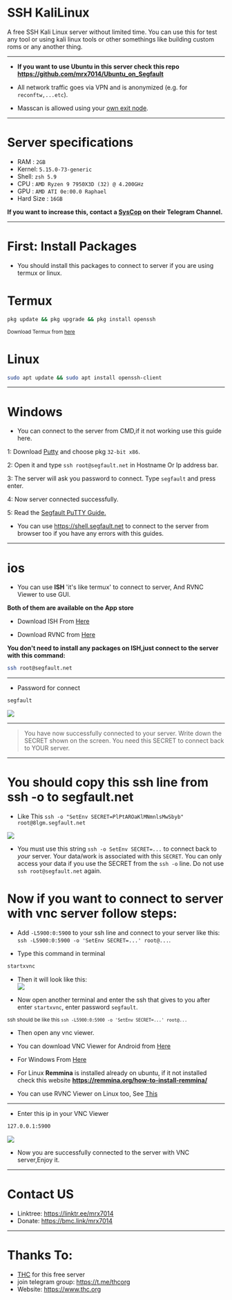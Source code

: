 # SSH KaliLinux
A free SSH Kali Linux server without limited time. You can use this for test any tool or using kali linux tools or other somethings like building custom roms or any another thing.
____________

- **If you want to use Ubuntu in this server check this repo https://github.com/mrx7014/Ubuntu_on_Segfault**

- All network traffic goes via VPN and is anonymized (e.g. for `reconftw,...etc`).

- Masscan is allowed using your <a href="https://thc.org/segfault/wireguard">own exit node</a>.
____________

# Server specifications

- RAM : `2GB`
- Kernel: `5.15.0-73-generic`
- Shell: `zsh 5.9`
- CPU : `AMD Ryzen 9 7950X3D (32) @ 4.200GHz`
- GPU : `AMD ATI 0e:00.0 Raphael`
- Hard Size : `16GB`

**If you want to increase this, contact a <a href="https://t.me/thcorg">SysCop</a> on their Telegram Channel.**
____________

# First: Install Packages

- You should install this packages to connect to server if you are using termux or linux.

# Termux

```sh
pkg update && pkg upgrade && pkg install openssh
```
<small>Download Termux from <a href="https://github.com/termux/termux-app/releases">here</a></small>
  
# Linux

```sh
sudo apt update && sudo apt install openssh-client
```
____

# Windows

- You can connect to the server from CMD,if it not working use this guide here.

1: Download <a href="https://www.chiark.greenend.org.uk/~sgtatham/putty/latest.html">Putty</a> and choose pkg `32-bit x86`.

2: Open it and type `ssh root@segfault.net` in Hostname Or Ip address bar.

3: The server will ask you password to connect. Type `segfault` and press enter.

4: Now server connected successfully. 

5: Read the <a href="https://www.thc.org/segfault/faq/putty/">Segfault PuTTY Guide.</a>

- You can use https://shell.segfault.net to connect to the server from browser too if you have any errors with this guides.
_______

# ios

- You can use **ISH** 'it's like termux' to connect to server, And RVNC Viewer to use GUI.

<b>Both of them are available on the App store</b>

- Download ISH From <a href="https://apps.apple.com/us/app/ish-shell/id1436902243">Here</a>

- Download RVNC from <a href="https://apps.apple.com/us/app/vnc-viewer-remote-desktop/id352019548">Here</a>

**You don't need to install any packages on ISH,just connect to the server with this command:**
```sh
ssh root@segfault.net
```
____

- Password for connect
```sh
segfault
```
<img src="img/server.png"></a>
____________

>You have now successfully connected to your server. Write down the SECRET shown on the screen. You need this SECRET to connect back to YOUR server.
>
____________

# You should copy this ssh line from ssh -o to segfault.net
- Like This `ssh -o "SetEnv SECRET=PlPtAROaKlMNmnlsMwSbyb" root@8lgm.segfault.net`

<img src="img/ssh.jpg"></a>

- You must use this string `ssh -o SetEnv SECRET=...` to connect back to _your_ server. Your data/work is associated with this `SECRET`. You can only access your data if you use the SECRET from the `ssh -o` line. Do not use `ssh root@segfault.net` again.

# Now if you want to connect to server with vnc server follow steps:

- Add `-L5900:0:5900` to your ssh line and connect to your server like this: `ssh -L5900:0:5900 -o 'SetEnv SECRET=...' root@...`.

- Type this command in terminal

```sh 
startxvnc
```
- Then it will look like this:  
<img src="img/sshvnc.jpg"></a>

- Now open another terminal and enter the ssh that gives to you after enter `startxvnc`, enter password `segfault`.

<small>ssh should be like this `ssh -L5900:0:5900 -o 'SetEnv SECRET=...' root@...`</small>

- Then open any vnc viewer.

- You can download VNC Viewer for
Android from <a href="https://play.google.com/store/apps/details?id=com.realvnc.viewer.android&hl=en_US&pli=1">Here</a>

- For Windows From <a href="https://www.realvnc.com/en/connect/download/viewer/windows/">Here</a>

- For Linux **Remmina** is installed already on ubuntu, if it not installed check this website **https://remmina.org/how-to-install-remmina/**

- You can use RVNC Viewer on Linux too, See <a href="https://www.realvnc.com/en/connect/download/viewer/linux/">This</a>
____________

- Enter this ip in your VNC Viewer

```sh
127.0.0.1:5900
```
<img src="img/sshdisplay.png"></a>
- Now you are successfully connected to the server with VNC server,Enjoy it.
____________

# Contact US
- Linktree: https://linktr.ee/mrx7014
- Donate: https://bmc.link/mrx7014

____________

# Thanks To:
- <a href="https://www.thc.org/">THC</a> for this free server
- join telegram group: https://t.me/thcorg
- Website: https://www.thc.org
